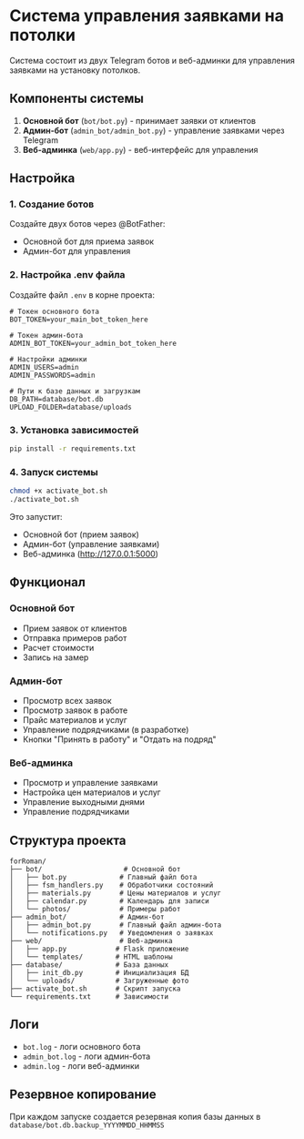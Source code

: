 # Система управления заявками на потолки

Система состоит из двух Telegram ботов и веб-админки для управления заявками на установку потолков.

## Компоненты системы

1. **Основной бот** (`bot/bot.py`) - принимает заявки от клиентов
2. **Админ-бот** (`admin_bot/admin_bot.py`) - управление заявками через Telegram
3. **Веб-админка** (`web/app.py`) - веб-интерфейс для управления

## Настройка

### 1. Создание ботов

Создайте двух ботов через @BotFather:
- Основной бот для приема заявок
- Админ-бот для управления

### 2. Настройка .env файла

Создайте файл `.env` в корне проекта:

```env
# Токен основного бота
BOT_TOKEN=your_main_bot_token_here

# Токен админ-бота
ADMIN_BOT_TOKEN=your_admin_bot_token_here

# Настройки админки
ADMIN_USERS=admin
ADMIN_PASSWORDS=admin

# Пути к базе данных и загрузкам
DB_PATH=database/bot.db
UPLOAD_FOLDER=database/uploads
```

### 3. Установка зависимостей

```bash
pip install -r requirements.txt
```

### 4. Запуск системы

```bash
chmod +x activate_bot.sh
./activate_bot.sh
```

Это запустит:
- Основной бот (прием заявок)
- Админ-бот (управление заявками)
- Веб-админка (http://127.0.0.1:5000)

## Функционал

### Основной бот
- Прием заявок от клиентов
- Отправка примеров работ
- Расчет стоимости
- Запись на замер

### Админ-бот
- Просмотр всех заявок
- Просмотр заявок в работе
- Прайс материалов и услуг
- Управление подрядчиками (в разработке)
- Кнопки "Принять в работу" и "Отдать на подряд"

### Веб-админка
- Просмотр и управление заявками
- Настройка цен материалов и услуг
- Управление выходными днями
- Управление подрядчиками

## Структура проекта

```
forRoman/
├── bot/                    # Основной бот
│   ├── bot.py             # Главный файл бота
│   ├── fsm_handlers.py    # Обработчики состояний
│   ├── materials.py       # Цены материалов и услуг
│   ├── calendar.py        # Календарь для записи
│   └── photos/            # Примеры работ
├── admin_bot/             # Админ-бот
│   ├── admin_bot.py       # Главный файл админ-бота
│   └── notifications.py   # Уведомления о заявках
├── web/                   # Веб-админка
│   ├── app.py            # Flask приложение
│   └── templates/        # HTML шаблоны
├── database/             # База данных
│   ├── init_db.py        # Инициализация БД
│   └── uploads/          # Загруженные фото
├── activate_bot.sh       # Скрипт запуска
└── requirements.txt      # Зависимости
```

## Логи

- `bot.log` - логи основного бота
- `admin_bot.log` - логи админ-бота  
- `admin.log` - логи веб-админки

## Резервное копирование

При каждом запуске создается резервная копия базы данных в `database/bot.db.backup_YYYYMMDD_HHMMSS` 